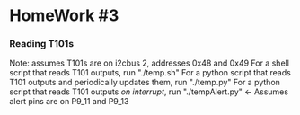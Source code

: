 # HomeWork #3

### Reading T101s

Note: assumes T101s are on i2cbus 2, addresses 0x48 and 0x49
For a shell script that reads T101 outputs, run "./temp.sh"
For a python script that reads T101 outputs and periodically updates them, run "./temp.py"
For a python script that reads T101 outputs *on interrupt*, run "./tempAlert.py" <- Assumes alert pins are on P9_11 and P9_13